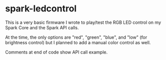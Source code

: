 # spark-ledcontrol

This is a very basic firmware I wrote to play/test the RGB LED control on my Spark Core and the Spark API calls.

At the time, the only options are "red", "green", "blue", and "low" (for brightness control) but I planned to add a manual color control as well.

Comments at end of code show API call example.
